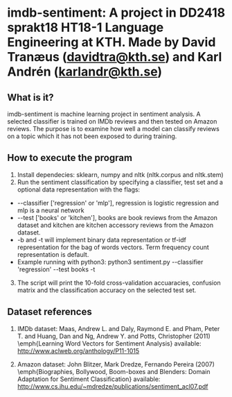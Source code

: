 # imdb-sentiment: A project in DD2418 sprakt18 HT18-1 Language Engineering at KTH. Made by David Tranæus (davidtra@kth.se) and Karl Andrén (karlandr@kth.se)

## What is it?
imdb-sentiment is machine learning project in sentiment analysis. A selected classifier is trained on IMDb reviews and then tested on Amazon reviews. The purpose is to examine how well a model can classify reviews on a topic which it has not been exposed to during training.

## How to execute the program
1. Install dependecies: sklearn, numpy and nltk (nltk.corpus and nltk.stem)
2. Run the sentiment classification by specifying a classifier, test set and a optional data representation with the flags:
  - --classifier ['regression' or 'mlp'], regression is logistic regression and mlp is a neural network
  - --test ['books' or 'kitchen'], books are book reviews from the Amazon dataset and kitchen are kitchen accessory reviews from the Amazon dataset.
  - -b and -t will implement binary data representation or tf-idf representation for the bag of words vectors. Term frequency count representation is default.
- Example running with python3: python3 sentiment.py --classifier 'regression' --test books -t
3. The script will print the 10-fold cross-validation accuaracies, confusion matrix and the classification accuracy on the selected test set.

## Dataset references

1. IMDb dataset: Maas, Andrew L. and Daly, Raymond E. and Pham, Peter T. and Huang, Dan and Ng, Andrew Y. and Potts, Christopher (2011) \emph{Learning Word Vectors for Sentiment Analysis} available: http://www.aclweb.org/anthology/P11-1015

2. Amazon dataset: John Blitzer, Mark Dredze, Fernando Pereira (2007) \emph{Biographies, Bollywood, Boom-boxes and Blenders: Domain Adaptation for Sentiment Classification} available: http://www.cs.jhu.edu/~mdredze/publications/sentiment_acl07.pdf
